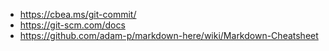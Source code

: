 - https://cbea.ms/git-commit/
- https://git-scm.com/docs
- https://github.com/adam-p/markdown-here/wiki/Markdown-Cheatsheet
